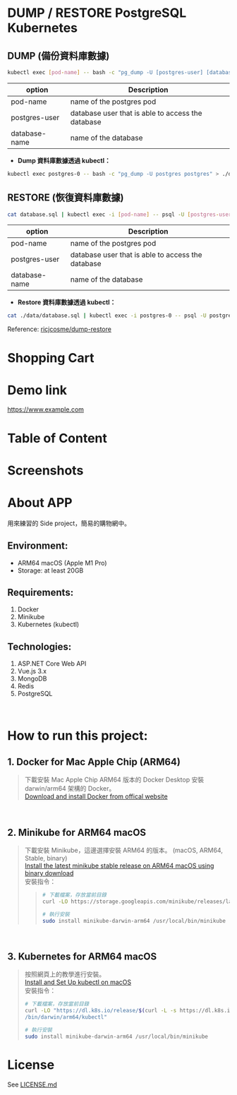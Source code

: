 # DUMP / RESTORE PostgreSQL Kubernetes

## DUMP (備份資料庫數據)

```bash
kubectl exec [pod-name] -- bash -c "pg_dump -U [postgres-user] [database-name]" > database.sql
```
| option        | Description                                       |
| ------------- | ------------------------------------------------- |
| pod-name      | name of the postgres pod                          |
| postgres-user | database user that is able to access the database |
| database-name | name of the database                              |

* **Dump 資料庫數據透過 kubectl：**
```bash
kubectl exec postgres-0 -- bash -c "pg_dump -U postgres postgres" > ./data/> database_new.sql 
```

## RESTORE (恢復資料庫數據)
```bash
cat database.sql | kubectl exec -i [pod-name] -- psql -U [postgres-user] -d [database-name]
```
| option        | Description                                       |
| ------------- | ------------------------------------------------- |
| pod-name      | name of the postgres pod                          |
| postgres-user | database user that is able to access the database |
| database-name | name of the database                              |

* **Restore 資料庫數據透過 kubectl：**
```bash
cat ./data/database.sql | kubectl exec -i postgres-0 -- psql -U postgres -d postgres
```
Reference:
[ricjcosme/dump-restore](https://gist.github.com/ricjcosme/cf576d3d4272cc35de1335a98c547da6)




# Shopping Cart

# Demo link
https://www.example.com
# Table of Content

# Screenshots

# About APP
用來練習的 Side project，簡易的購物網中。
## Environment:
* ARM64 macOS (Apple M1 Pro)
* Storage: at least 20GB
## Requirements:
1. Docker
2. Minikube
3. Kubernetes (kubectl)
## Technologies:
1. ASP.NET Core Web API
2. Vue.js 3.x
2. MongoDB
3. Redis
4. PostgreSQL

<br/>

# How to run this project:
## 1. Docker for Mac Apple Chip (ARM64)
> 下載安裝 Mac Apple Chip ARM64 版本的 Docker Desktop 安裝 darwin/arm64 架構的 Docker。\
> [Download and install Docker from offical website](https://www.docker.com/)


<br />

## 2. Minikube for ARM64 macOS 
> 下載安裝 Minikube，這邊選擇安裝 ARM64 的版本。 (macOS, ARM64, Stable, binary)\
> [Install the latest minikube stable release on ARM64 macOS using binary download](https://minikube.sigs.k8s.io/docs/start/)
> <br />
> 安裝指令：
>> ```bash
>> # 下載檔案，存放當前目錄
>> curl -LO https://storage.googleapis.com/minikube/releases/latest/minikube-darwin-arm64
>> 
>> # 執行安裝
>> sudo install minikube-darwin-arm64 /usr/local/bin/minikube
>> ```

<br />

## 3. Kubernetes for ARM64 macOS
> 按照網頁上的教學進行安裝。\
> [Install and Set Up kubectl on macOS](https://kubernetes.io/docs/tasks/tools/install-kubectl-macos/)\
> 安裝指令：
> ```bash
> # 下載檔案，存放當前目錄
> curl -LO "https://dl.k8s.io/release/$(curl -L -s https://dl.k8s.io/release/stable.txt)\
> /bin/darwin/arm64/kubectl"
>
> # 執行安裝
> sudo install minikube-darwin-arm64 /usr/local/bin/minikube
> ```
> 


# License
See [LICENSE.md](/LICENSE.md)
